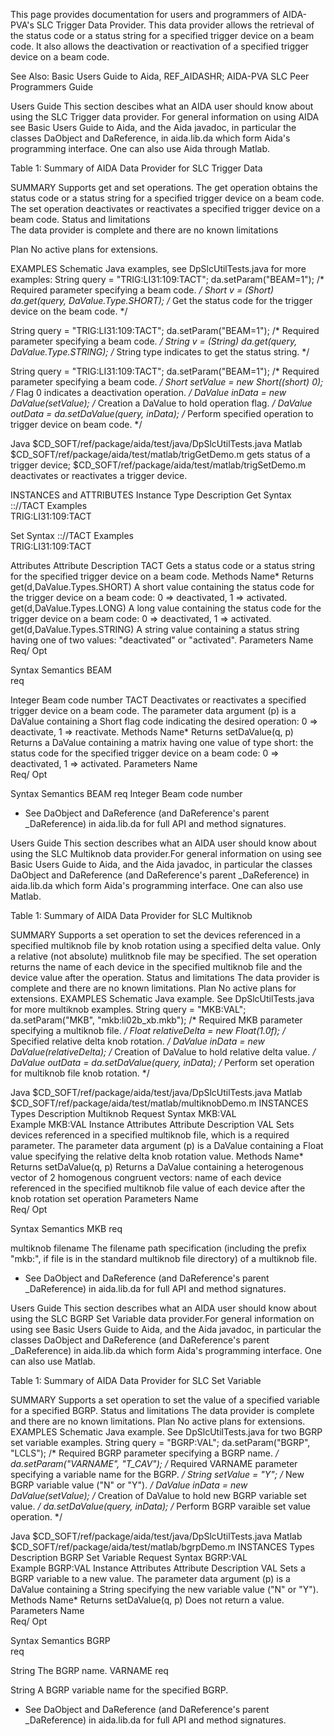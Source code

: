 This page provides documentation for users and programmers of AIDA-PVA's SLC Trigger Data Provider. This data provider
allows the retrieval of the status code or a status string for a specified trigger device on a beam code. It also allows
the deactivation or reactivation of a specified trigger device on a beam code.

See Also: Basic Users Guide to Aida, REF_AIDASHR; AIDA-PVA SLC Peer Programmers Guide

Users Guide This section descibes what an AIDA user should know about using the SLC Trigger data provider. For general
information on using AIDA see Basic Users Guide to Aida, and the Aida javadoc, in particular the classes DaObject and
DaReference, in aida.lib.da which form Aida's programming interface. One can also use Aida through Matlab.

Table 1: Summary of AIDA Data Provider for SLC Trigger Data

SUMMARY
Supports get and set operations. The get operation obtains the status code or a status string for a specified trigger device on a beam code. The set operation deactivates or reactivates a specified trigger device on a beam code.
Status and limitations	
The data provider is complete and there are no known limitations

Plan	No active plans for extensions.

EXAMPLES
Schematic	Java examples, see DpSlcUtilTests.java for more examples:
String query = "TRIG:LI31:109:TACT";
da.setParam("BEAM=1");         /* Required parameter specifying a beam code. */
Short v = (Short) da.get(query, DaValue.Type.SHORT); /* Get the status code for the trigger device on the beam code. */ 

String query = "TRIG:LI31:109:TACT";
da.setParam("BEAM=1");         /* Required parameter specifying a beam code. */
String v = (String) da.get(query, DaValue.Type.STRING); /* String type indicates to get the status string. */ 

String query = "TRIG:LI31:109:TACT";
da.setParam("BEAM=1");         /* Required parameter specifying a beam code. */
Short setValue = new Short((short) 0); /* Flag 0 indicates a deactivation operation. */
DaValue inData = new DaValue(setValue); /* Creation a DaValue to hold operation flag. */
DaValue outData = da.setDaValue(query, inData); /* Perform specified operation to trigger device on beam code. */

Java	$CD_SOFT/ref/package/aida/test/java/DpSlcUtilTests.java
Matlab	$CD_SOFT/ref/package/aida/test/matlab/trigGetDemo.m gets status of a trigger device;
$CD_SOFT/ref/package/aida/test/matlab/trigSetDemo.m deactivates or reactivates a trigger device.

INSTANCES and ATTRIBUTES
Instance Type	Description
Get	Syntax	<prim>:<micr>:<unit>//TACT
Examples	
TRIG:LI31:109:TACT

Set	Syntax	<prim>:<micr>:<unit>//TACT
Examples	
TRIG:LI31:109:TACT

Attributes
Attribute	Description
TACT	Gets a status code or a status string for the specified trigger device on a beam code.
Methods	Name*	Returns
get(d,DaValue.Types.SHORT)	A short value containing the status code for the trigger device on a beam code: 0 => deactivated, 1 => activated.
get(d,DaValue.Types.LONG)	A long value containing the status code for the trigger device on a beam code: 0 => deactivated, 1 => activated.
get(d,DaValue.Types.STRING)	A string value containing a status string having one of two values: "deactivated" or "activated".
Parameters	Name	
Req/
Opt

Syntax	Semantics
BEAM	
req

Integer	Beam code number
TACT	Deactivates or reactivates a specified trigger device on a beam code. The parameter data argument (p) is a DaValue containing a Short flag code indicating the desired operation: 0 => deactivate, 1 => reactivate.
Methods	Name*	Returns
setDaValue(q, p)	Returns a DaValue containing a matrix having one value of type short: the status code for the specified trigger device on a beam code: 0 => deactivated, 1 => activated.
Parameters	Name	
Req/
Opt

Syntax	Semantics
BEAM	req	Integer	Beam code number
* See DaObject and DaReference (and DaReference's parent _DaReference) in aida.lib.da for full API and method signatures.



Users Guide
This section describes what an AIDA user should know about using the SLC Multiknob data provider.For general information on using see Basic Users Guide to Aida, and the Aida javadoc, in particular the classes DaObject and DaReference (and DaReference's parent _DaReference) in aida.lib.da which form Aida's programming interface. One can also use Matlab.

Table 1: Summary of AIDA Data Provider for SLC Multiknob

SUMMARY
Supports a set operation to set the devices referenced in a specified multiknob file by knob rotation using a specified delta value. Only a relative (not absolute) mulitknob file may be specified. The set operation returns the name of each device in the specified multiknob file and the device value after the operation.
Status and limitations	The data provider is complete and there are no known limitations.
Plan	No active plans for extensions.
EXAMPLES
Schematic	Java example. See DpSlcUtilTests.java for more multiknob examples.
String query  = "MKB:VAL";
da.setParam("MKB", "mkb:li02b_xb.mkb");     /* Required MKB parameter specifying a multiknob file. */
Float relativeDelta = new Float(1.0f);      /* Specified relative delta knob rotation. */
DaValue inData = new DaValue(relativeDelta); /* Creation of DaValue to hold relative delta value. */
DaValue outData = da.setDaValue(query, inData); /* Perform set operation for multiknob file knob rotation. */
     
Java	$CD_SOFT/ref/package/aida/test/java/DpSlcUtilTests.java
Matlab	$CD_SOFT/ref/package/aida/test/matlab/multiknobDemo.m
INSTANCES
Types	Description
Multiknob Request	Syntax	MKB:VAL  
Example	MKB:VAL
Instance Attributes
Attribute	Description
VAL	Sets devices referenced in a specified multiknob file, which is a required parameter. The parameter data argument (p) is a DaValue containing a Float value specifying the relative delta knob rotation value.
Methods	Name*	Returns
setDaValue(q, p)	Returns a DaValue containing a heterogenous vector of 2 homogenous congruent vectors:
name of each device referenced in the specified multiknob file
value of each device after the knob rotation set operation
Parameters	Name	
Req/
Opt

Syntax	Semantics
MKB	
req

multiknob filename
The filename path specification (including the prefix "mkb:", if file is in the standard multiknob file directory) of a multiknob file.
* See DaObject and DaReference (and DaReference's parent _DaReference) in aida.lib.da for full API and method signatures.

Users Guide
This section describes what an AIDA user should know about using the SLC BGRP Set Variable data provider.For general information on using see Basic Users Guide to Aida, and the Aida javadoc, in particular the classes DaObject and DaReference (and DaReference's parent _DaReference) in aida.lib.da which form Aida's programming interface. One can also use Matlab.

Table 1: Summary of AIDA Data Provider for SLC Set Variable

SUMMARY
Supports a set operation to set the value of a specified variable for a specified BGRP.
Status and limitations	The data provider is complete and there are no known limitations.
Plan	No active plans for extensions.
EXAMPLES
Schematic	Java example. See DpSlcUtilTests.java for two BGRP set variable examples.
String query  = "BGRP:VAL";
da.setParam("BGRP", "LCLS");            /* Required BGRP parameter specifying a BGRP name. */
da.setParam("VARNAME", "T_CAV");        /* Required VARNAME parameter specifying a variable name for the BGRP. */
String setValue = "Y";                  /* New BGRP variable value ("N" or "Y"). */
DaValue inData = new DaValue(setValue); /* Creation of DaValue to hold new BGRP variable set value. */
da.setDaValue(query, inData);           /* Perform BGRP varaible set value operation. */
     
Java	$CD_SOFT/ref/package/aida/test/java/DpSlcUtilTests.java
Matlab	$CD_SOFT/ref/package/aida/test/matlab/bgrpDemo.m
INSTANCES
Types	Description
BGRP Set Variable Request	Syntax	BGRP:VAL  
Example	BGRP:VAL
Instance Attributes
Attribute	Description
VAL	Sets a BGRP variable to a new value. The parameter data argument (p) is a DaValue containing a String specifying the new variable value ("N" or "Y").
Methods	Name*	Returns
setDaValue(q, p)	Does not return a value.
Parameters	Name	
Req/
Opt

Syntax	Semantics
BGRP	
req

String
The BGRP name.
VARNAME	
req

String
A BGRP variable name for the specified BGRP.
* See DaObject and DaReference (and DaReference's parent _DaReference) in aida.lib.da for full API and method signatures.
